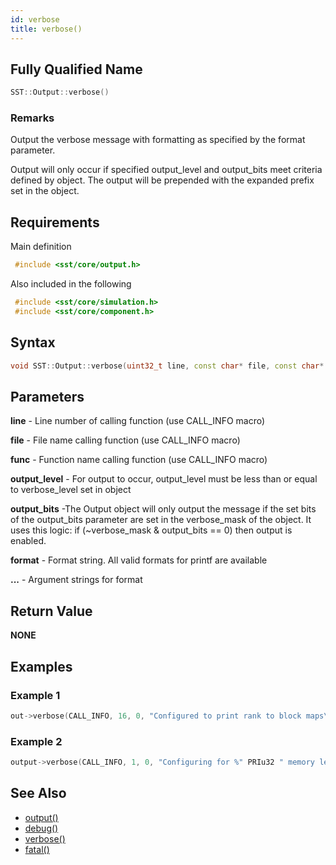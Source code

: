 ```yaml
---
id: verbose
title: verbose()
---
```

## Fully Qualified Name
```cpp
SST::Output::verbose()
```

### Remarks
Output the verbose message with formatting as specified by the format parameter.

Output will only occur if specified output_level and output_bits meet criteria defined by object. The output will be prepended with the expanded prefix set in the object.

## Requirements

Main definition
```cpp
 #include <sst/core/output.h>
```

Also included in the following
```cpp
 #include <sst/core/simulation.h>
 #include <sst/core/component.h>
```

## Syntax

```cpp
void SST::Output::verbose(uint32_t line, const char* file, const char* func, uint32_t output_level, uint32_t output_bits, const char* format, ... )
```

## Parameters

**line** - Line number of calling function (use CALL_INFO macro)

**file** - File name calling function (use CALL_INFO macro)

**func** - Function name calling function (use CALL_INFO macro)

**output_level** - For output to occur, output_level must be less than or equal to verbose_level set in object

**output_bits** -The Output object will only output the message if the set bits of the output_bits parameter are set in the verbose_mask of the object. It uses this logic: if (~verbose_mask & output_bits == 0) then output is enabled.

**format** - Format string. All valid formats for printf are available

**...** - Argument strings for format

## Return Value

**NONE**

## Examples

### Example 1
```cpp
out->verbose(CALL_INFO, 16, 0, "Configured to print rank to block maps\n");
```

### Example 2
```cpp
output->verbose(CALL_INFO, 1, 0, "Configuring for %" PRIu32 " memory levels; default level is %" PRIu32 ".\n", memoryLevels, defaultLevel);
```

## See Also

- [output()](cpp/output/output.md)
- [debug()](cpp/output/debug.md)
- [verbose()](cpp/output/verbose.md)
- [fatal()](cpp/output/fatal.md)